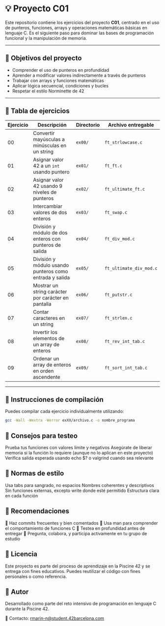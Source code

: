 # 💡 Proyecto C01

Este repositorio contiene los ejercicios del proyecto **C01**, centrado en el uso de punteros, funciones, arrays y operaciones matemáticas básicas en lenguaje C. Es el siguiente paso para dominar las bases de programación funcional y la manipulación de memoria.

---

## 🎯 Objetivos del proyecto

- Comprender el uso de punteros en profundidad
- Aprender a modificar valores indirectamente a través de punteros
- Trabajar con arrays y funciones matemáticas
- Aplicar lógica secuencial, condiciones y bucles
- Respetar el estilo Norminette de 42

---

## 📁 Tabla de ejercicios

| Ejercicio | Descripción                                                       | Directorio | Archivo entregable        |
|-----------|-------------------------------------------------------------------|------------|----------------------------|
| 00        | Convertir mayúsculas a minúsculas en un string                    | `ex00/`    | `ft_strlowcase.c`          |
| 01        | Asignar valor 42 a un `int` usando puntero                        | `ex01/`    | `ft_ft.c`                  |
| 02        | Asignar valor 42 usando 9 niveles de punteros                    | `ex02/`    | `ft_ultimate_ft.c`         |
| 03        | Intercambiar valores de dos enteros                              | `ex03/`    | `ft_swap.c`                |
| 04        | División y módulo de dos enteros con punteros de salida          | `ex04/`    | `ft_div_mod.c`             |
| 05        | División y módulo usando punteros como entrada y salida          | `ex05/`    | `ft_ultimate_div_mod.c`    |
| 06        | Mostrar un string carácter por carácter en pantalla              | `ex06/`    | `ft_putstr.c`              |
| 07        | Contar caracteres en un string                                    | `ex07/`    | `ft_strlen.c`              |
| 08        | Invertir los elementos de un array de enteros                     | `ex08/`    | `ft_rev_int_tab.c`         |
| 09        | Ordenar un array de enteros en orden ascendente                   | `ex09/`    | `ft_sort_int_tab.c`        |

---

## 🔧 Instrucciones de compilación

Puedes compilar cada ejercicio individualmente utilizando:

```bash
gcc -Wall -Wextra -Werror exXX/archivo.c -o nombre_programa
```

## 🧪 Consejos para testeo

Prueba tus funciones con valores límite y negativos
Asegúrate de liberar memoria si la función lo requiere (aunque no lo aplican en este proyecto)
Verifica salida esperada usando echo $? o valgrind cuando sea relevante

## 📐 Normas de estilo

Usa tabs para sangrado, no espacios
Nombres coherentes y descriptivos
Sin funciones externas, excepto write donde esté permitido
Estructura clara en cada función

## 📌 Recomendaciones

🔄 Haz commits frecuentes y bien comentados
📖 Usa man para comprender el comportamiento de funciones C
🧪 Testea en profundidad antes de entregar
💬 Pregunta, colabora, y participa activamente en tu grupo de estudio

## 📜 Licencia

Este proyecto es parte del proceso de aprendizaje en la Piscine 42 y se entrega con fines educativos. Puedes reutilizar el código con fines personales o como referencia.

## 🙋 Autor

Desarrollado como parte del reto intensivo de programación en lenguaje C durante la Piscine 42.

📧 Contacto: [rmarin-n@student.42barcelona.com](mailto:rmarin-n@student.42barcelona.com)
